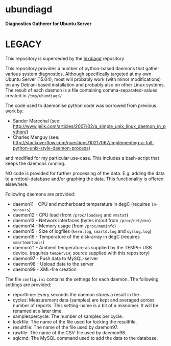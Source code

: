 # ubundiagd
**Diagnostics Gatherer for Ubuntu Server**

# LEGACY
This repository is superseded by the [lnxdiagd](https://github.com/Mausy5043/lnxdiagd) repository

This repository provides a number of python-based daemons that gather various system diagnostics. Although specifically targeted at my own Ubuntu Server (15.04), most will probably work (with minor modifications) on any Debian-based installation and probably also on other Linux systems.
The result of each daemon is a file containing comma-separated-values created in `/tmp/ubundiagd/`

The code used to daemonise python code was borrowed from previous work by:
- Sander Marechal (see: http://www.jejik.com/articles/2007/02/a_simple_unix_linux_daemon_in_python/)
- Charles Menguy (see: http://stackoverflow.com/questions/10217067/implementing-a-full-python-unix-style-daemon-process)

and modified for my particular use-case. This includes a bash-script that keeps the daemons running.

NO code is provided for further processing of the data. E.g. adding the data to a rrdtool-database and/or graphing the data. This functionality is offered elsewhere.

Following daemons are provided:
- daemon11 - CPU and motherboard temperature in degC (requires `lm-sensors`)
- daemon12 - CPU load (from `/proc/loadavg` and `vmstat`)
- daemon13 - Network interfaces (bytes in/out from `/proc/net/dev`)
- daemon14 - Memory usage (from `/proc/meminfo`)
- daemon15 - Size of logfiles (`kern.log`, `smartd.log` and `syslog.log`)
- daemon19 - Temperature of the disk-array in degC (requires `smartmontools`)
- daemon21 - Ambient temperature as supplied by the TEMPer USB device. (requires `temperv14`; source supplied with this repository)
- daemon97 - Push data to MySQL-server
- daemon98 - Upload data to the server
- daemon99 - XML-file creation

The file `config.ini` contains the settings for each daemon. The following settings are provided:
- reporttime:       Every <reporttime> seconds the daemon stores a result in the <resultfile>.
- cycles:           Measurement data (samples) are kept and averaged across <cycles> number of reports. This setting-name is a bit of a misnomer. It will be renamed at a later time.
- samplespercycle:  The number of samples per cycle.
- lockfile:         The name of the file used for locking the resultfile.
- resultfile:       The name of the file used by daemon97.
- rawfile:          The name of the CSV-file used by daemon98.
- sqlcmd:           The MySQL command used to add the data to the database.
